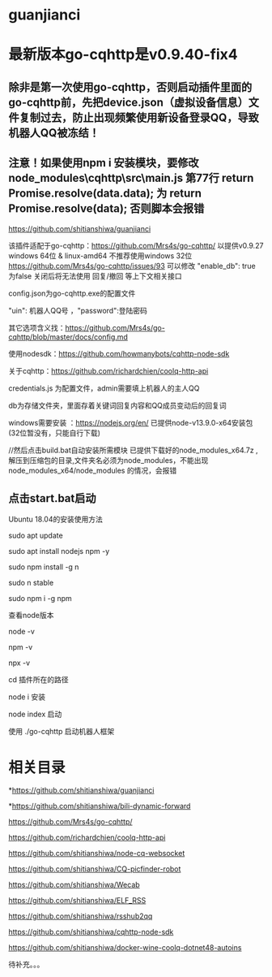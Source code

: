 # guanjianci

# 最新版本go-cqhttp是v0.9.40-fix4

## 除非是第一次使用go-cqhttp，否则启动插件里面的go-cqhttp前，先把device.json（虚拟设备信息）文件复制过去，防止出现频繁使用新设备登录QQ，导致机器人QQ被冻结！

## 注意！如果使用npm i 安装模块，要修改node_modules\cqhttp\src\main.js 第77行 return Promise.resolve(data.data); 为 return Promise.resolve(data); 否则脚本会报错
https://github.com/shitianshiwa/guanjianci

 该插件适配于go-cqhttp：https://github.com/Mrs4s/go-cqhttp/ 以提供v0.9.27 windows 64位 & linux-amd64 不推荐使用windows 32位 
https://github.com/Mrs4s/go-cqhttp/issues/93
可以修改
"enable_db": true 为false
关闭后将无法使用 回复/撤回 等上下文相关接口
 
config.json为go-cqhttp.exe的配置文件

 "uin": 机器人QQ号 ，"password":登陆密码
 
 其它选项含义找：https://github.com/Mrs4s/go-cqhttp/blob/master/docs/config.md

 使用nodesdk：https://github.com/howmanybots/cqhttp-node-sdk
 
 关于cqhttp：https://github.com/richardchien/coolq-http-api
 
 credentials.js 为配置文件，admin需要填上机器人的主人QQ
 
 db为存储文件夹，里面存着关键词回复内容和QQ成员变动后的回复词
 
 windows需要安装 ：https://nodejs.org/en/ 已提供node-v13.9.0-x64安装包(32位暂没有，只能自行下载)
 
 //然后点击build.bat自动安装所需模块
 已提供下载好的node_modules_x64.7z , 解压到压缩包的目录,文件夹名必须为node_modules，不能出现 node_modules_x64/node_modules 的情况，会报错

 点击start.bat启动
 ----------
 Ubuntu 18.04的安装使用方法
 
 sudo apt update
 
 sudo apt install nodejs npm -y
 
 sudo npm install -g n
 
 sudo n stable
 
 sudo npm i -g npm
 
 查看node版本
 
 node -v
 
 npm -v
 
 npx -v
 
 cd 插件所在的路径
 
 node i 安装
 
 node index 启动

 使用 ./go-cqhttp 启动机器人框架

# 相关目录
*https://github.com/shitianshiwa/guanjianci

*https://github.com/shitianshiwa/bili-dynamic-forward

https://github.com/Mrs4s/go-cqhttp/

https://github.com/richardchien/coolq-http-api

https://github.com/shitianshiwa/node-cq-websocket

https://github.com/shitianshiwa/CQ-picfinder-robot

https://github.com/shitianshiwa/Wecab

https://github.com/shitianshiwa/ELF_RSS

https://github.com/shitianshiwa/rsshub2qq

https://github.com/shitianshiwa/cqhttp-node-sdk

https://github.com/shitianshiwa/docker-wine-coolq-dotnet48-autoins 

待补充。。。
